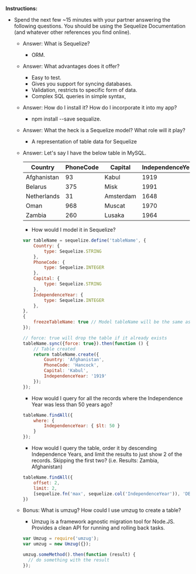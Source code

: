 **Instructions:**

- Spend the next few ~15 minutes with your partner answering the following questions. You should be using the Sequelize Documentation (and whatever other references you find online).

	- Answer: What is Sequelize?

		- ORM.

	- Answer: What advantages does it offer?
		- Easy to test.
		- Gives you support for syncing databases. 
		- Validation, restricts to specific form of data.
		- Complex SQL queries in simple syntax, 

	- Answer: How do I install it? How do I incorporate it into my app?
		- npm install --save sequalize. 

	- Answer: What the heck is a Sequelize model? What role will it play?

		- A representation of table data for Sequelize

	- Answer: Let's say I have the below table in MySQL. 

		| Country     | PhoneCode | Capital   | IndependenceYear |
		|-------------|-----------|-----------|------------------|
		| Afghanistan | 93        | Kabul     | 1919             |
		| Belarus     | 375       | Misk      | 1991             |
		| Netherlands | 31        | Amsterdam | 1648             |
		| Oman        | 968       | Muscat    | 1970             |
		| Zambia      | 260       | Lusaka    | 1964             |

		- How would I model it in Sequelize? 

		```javascript
		var tableName = sequelize.define('tableName', {
			Country: {
				type: Sequelize.STRING
			},
			PhoneCode: {
				type: Sequelize.INTEGER
			},
			Capital: {
				type: Sequelize.STRING
			},
			IndependenceYear: {
				type: Sequelize.INTEGER
			},
		}, 
		{
			freezeTableName: true // Model tableName will be the same as the model name instead of being pluralized
		});

		// force: true will drop the table if it already exists
		tableName.sync({force: true}).then(function () {
			// Table created
			return tableName.create({
				Country: 'Afghanistan',
				PhoneCode: 'Hancock',
				Capital: 'Kabul',
				IndependenceYear: '1919'
			});
		});
		```

		- How would I query for all the records where the Independence Year was less than 50 years ago?

		```javascript
		tableName.findAll({
			where: {
				IndependenceYear: { $lt: 50 }
			}
		});
		```

		- How would I query the table, order it by descending Independence Years, and limit the results to just show 2 of the records. Skipping the first two? (i.e. Results: Zambia, Afghanistan)
	
		```javascript
		tableName.findAll({
			offset: 2,
			limit: 2,
			[sequelize.fn('max', sequelize.col('IndependenceYear')), 'DESC']
		})
		```

	- Bonus: What is umzug? How could I use umzug to create a table? 

		- Umzug is a framework agnostic migration tool for Node.JS. Provides a clean API for running and rolling back tasks. 

		```javascript
		var Umzug = require('umzug');
		var umzug = new Umzug({});

		umzug.someMethod().then(function (result) {
		  // do something with the result
		});
		```